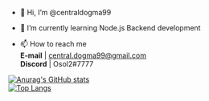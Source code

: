 - 👋 Hi, I’m @centraldogma99

- 🌱 I’m currently learning 
Node.js Backend development

- 📫 How to reach me   
**E-mail**  | central.dogma99@gmail.com  
**Discord** | Osol2#7777                

[![Anurag's GitHub stats](https://github-readme-stats.vercel.app/api?username=centraldogma99)](https://github.com/anuraghazra/github-readme-stats)  
[![Top Langs](https://github-readme-stats.vercel.app/api/top-langs/?username=anuraghazra)](https://github.com/anuraghazra/github-readme-stats)


<!---
centraldogma99/centraldogma99 is a ✨ special ✨ repository because its `README.md` (this file) appears on your GitHub profile.
You can click the Preview link to take a look at your changes.
--->
